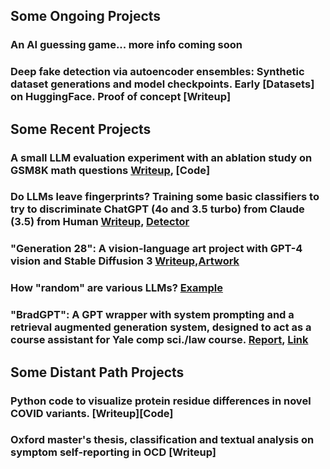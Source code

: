 ## Some Ongoing Projects

### An AI guessing game... more info coming soon 

### Deep fake detection via autoencoder ensembles: Synthetic dataset generations and model checkpoints. Early [Datasets] on HuggingFace. Proof of concept [Writeup]

## Some Recent Projects

### A small LLM evaluation experiment with an ablation study on GSM8K math questions [Writeup](Ablation.pdf), [Code]

### Do LLMs leave fingerprints? Training some basic classifiers to try to discriminate ChatGPT (4o and 3.5 turbo) from Claude (3.5) from Human [Writeup](LLMsFinal.pdf), [Detector](https://huggingface.co/spaces/datboyalex/LLM_movie_review_detector) 

### "Generation 28": A vision-language art project with GPT-4 vision and Stable Diffusion 3 [Writeup](Write-up.pdf),[Artwork](EH28.mp4)

### How "random" are various LLMs? [Example](digits.png)

### "BradGPT": A GPT wrapper with system prompting and a retrieval augmented generation system, designed to act as a course assistant for Yale comp sci./law course. [Report](BradGPT.pdf), [Link](https://huggingface.co/spaces/datboyalex/bradgpt)

## Some Distant Path Projects

### Python code to visualize protein residue differences in novel COVID variants. [Writeup][Code] 

### Oxford master's thesis, classification and textual analysis on symptom self-reporting in OCD [Writeup]
